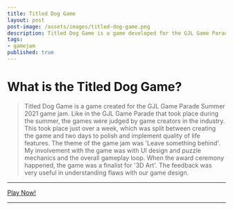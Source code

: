 ```yaml
---
title: Titled Dog Game
layout: post
post-image: /assets/images/titled-dog-game.png
description: Titled Dog Game is a game developed for the GJL Game Parade Fall 2021 game jam.
tags:
- gamejam
published: true 
---
```


# What is the Titled Dog Game?

> Titled Dog Game is a game created for the GJL Game Parade Summer 2021 game jam. Like in the GJL Game Parade that took place during the summer, the games were judged by game creators in the industry. This took place just over a week, which was split between creating the game and two days to polish and implement quality of life features. The theme of the game jam was 'Leave something behind'. My involvement with the game was with UI design and puzzle mechanics and the overall gameplay loop. When the award ceremony happened, the game was a finalist for '3D Art'. The feedback was very useful in understanding flaws with our game design.

--- 

<a href="https://waynemakesgames.itch.io/titled-dog-game" class="button is_large is-fullwidth value" >
  <span class="icon">
    <i class="fa fa-gamepad"></i>
  </span>
  <span>Play Now!</span>
</a>

--- 
